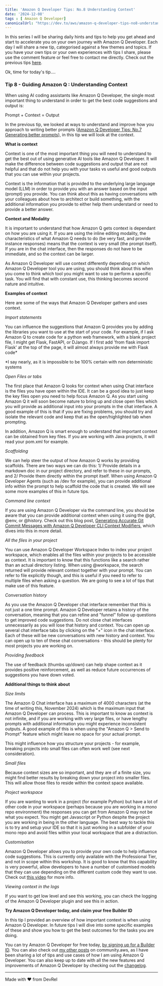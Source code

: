 ```yaml
---
title: 'Amazon Q Developer Tips: No.8 Understanding Context'
date: '2024-12-08'
tags : [ Amazon Q Developer]
canonicalUrl: "https://dev.to/aws/amazon-q-developer-tips-no8-understanding-context-2305"
---
```


In this series I will be sharing daily hints and tips to help you get ahead and start to accelerate you on your own journey with Amazon Q Developer. Each day I will share a new tip, categorised against a few themes and topics. If you have your own tips or your own experiences with tips I share, please use the comment feature or feel free to contact me directly. Check out the previous tips [here](https://dev.to/aws/amazon-q-developer-tips-no7-generating-better-prompts-ag5).

Ok, time for today's tip....

### Tip 8 - Guiding Amazon Q : Understanding Context

When using AI coding assistants like Amazon Q Developer, the single most important thing to understand in order to get the best code suggestions and output is:

Prompt + Context = Output

In the previous tip, we looked at ways to understand and improve how you approach to writing better prompts ([Amazon Q Developer Tips: No.7 Generating better prompts](https://dev.to/aws/amazon-q-developer-tips-no7-generating-better-prompts-ag5)), in this tip we will look at the context.

**What is context**

Context is one of the most important thing you will need to understand to get the best out of using generative AI tools like Amazon Q Developer. It will make the difference between code suggestions and output that are not helpful and that do not help you with your tasks vs useful and good outputs that you can use within your projects.

Context is the information that is provided to the underlying large language model (LLM) in order to provide you with an answer based on the input (prompt) you provide. You can think about this as having conversations with your colleagues about how to architect or build something, with the additional information you provide to either help them understand or need to provide a better answer.

**Context and Modality**

It is important to understand that how Amazon Q gets context is dependant on how you are using it. If you are using the inline editing modality, the characteristics of what Amazon Q needs to do (be very fast, and provide instance responses) means that the context is very small (the prompt itself). If you are in the chat interface, then the responses do not have to be immediate, and so the context can be larger. 

As Amazon Q Developer will use context differently depending on which Amazon Q Developer tool you are using, you should think about this when you come to think which tool you might want to use to perform a specific task. You will find that with constant use, this thinking becomes second nature and intuitive.

**Examples of context**

Here are some of the ways that Amazon Q Developer gathers and uses context.

*Import statements*

You can influence the suggestions that Amazon Q provides you by adding the libraries you want to use at the start of your code. For example, if I ask Amazon Q to create code for a python web framework, with a blank project file, I might get Flask, FastAPI, or DJango. If I first add 'from flask import Flask' at the top of the page, it will almost always provide me with Flask code*

*I say nearly, as it is impossible to be 100% certain with non deterministic systems

*Open Files or tabs*

The first place that Amazon Q looks for context when using Chat interface is the files you have open within the IDE. It can be a good idea to just keep the key files open you need to help focus Amazon Q. As you start using Amazon Q it will soon become nature to bring up and close open files which you will provide as additional input into your prompts in the chat interface. A good example of this is that if you are fixing problems, you should try and isolate the relevant code and keep that as the open/highlighted tab when prompting.

In addition, Amazon Q is smart enough to understand that important context can be obtained from key files. If you are working with Java projects, it will read your pom.xml for example.

*Scaffolding*

We can help steer the output of how Amazon Q works by providing scaffolds. There are two ways we can do this: 1/ Provide details in a markdown doc in our project directory, and refer to these in our prompts, and 2/ Provide them directly within the prompt itself. When using Amazon Q Developer Agents (such as /dev for example), you can provide additional info within the prompt to help scaffold the code that is created. We will see some more examples of this in future tips.

*Command line context*

If you are using Amazon Q Developer via the command line, you should be aware that you can provide additional context when using it using the @git, @env, or @history. Check out this blog post, [Generating Accurate Git Commit Messages with Amazon Q Developer CLI Context Modifiers](https://aws.amazon.com/blogs/devops/generating-accurate-git-commit-messages-with-amazon-q-developer-cli-context-modifiers/), which dives into this in more detail.

*All the files in your project*

You can use Amazon Q Developer Workspace Index to index your project workspace, which enables all the files within your projects to be accessible as context. It is important to know that this functions like a search rather than an actual directory listing. When using @workspace, the search returned will provide relevant context together with your prompt. You can refer to file explicitly though, and this is useful if you need to refer to multiple files when asking a question. We are going to see a lot of tips that make use of this feature.

*Conversation history*
 
 As you use the Amazon Q Developer chat interface remember that this is not just a one time prompt. Amazon Q Developer retains a history of the conversation, meaning that you can refine and "funnel" follow up questions to get improved code suggestions. Do not close chat interfaces unnecessarily as you will lose that history and context. You can open up several chat interface tabs by clicking on the "+" icon in the chat interface. Each of these will be new conversations with new history and context. You can open up to ten of these chat conversations - this should be plenty for most projects you are working on.

*Providing feedback*

The use of feedback (thumbs up/down) can help shape context as it provides positive reinforcement, as well as reduce future occurrences of suggestions you have down voted.

**Additional things to think about**

*Size limits*

The Amazon Q Chat interface has a maximum of 4000 characters (at the time of writing this, November 2024) which is the maximum input that Amazon Q Developer can process. This is important to know as context is not infinite, and if you are working with very large files, or have lengthy prompts with additional information you might experience inconsistent outputs. A good example of this is when using the "Amazon Q > Send to Prompt" feature which might leave no space for your actual prompt.

This might influence how you structure your projects - for example, breaking projects into small files can often work well (see next consideration).

*Small files*

Because context sizes are so important, and they are of a finite size, you might find better results by breaking down your project into smaller files. This will allow those files to reside within the context space available.

*Project workspace*

If you are wanting to work in a project (for example Python) but have a lot of other code in your workspace (perhaps because you are working in a mono repo environment) the responses you can get from Amazon Q may not be what you expect. You might get Javascript or Python despite the project you are working in being in the other language. The best way to tackle this is to try and setup your IDE so that it is just working in a subfolder of your mono repo and avoid files within your local workspace that are a distraction.

*Customisation*

Amazon Q Developer allows you to provide your own code to help influence code suggestions. This is currently only available with the Professional Tier, and not in scope within this workshop. It is good to know that this capability is very powerful, allow developers to have a number of customised models that they can use depending on the different custom code they want to use. Check out [this video](https://www.youtube.com/watch?v=dsjXb4TvfPg) for more info.

*Viewing context in the logs*

If you want to get low level and see this working, you can check the logging of the Amazon Q Developer plugin and see this in action.

**Try Amazon Q Developer today, and claim your free Builder ID**

In this tip I provided an overview of how important context is when using Amazon Q Developer. In future tips I will dive into some specific examples of these and show you how to get the best outcomes for the tasks you are doing.


You can try Amazon Q Developer for free today, [by signing up for a Builder ID](https://community.aws/builderid?trk=34e0ecce-8101-42c4-840a-fe6170420294&sc_channel=el). You can also check out [my other posts](https://community.aws/@ricsueaws) on community.aws, as I have been sharing a lot of tips and use cases of how I am using Amazon Q Developer. You can also keep up to date with all the new features and improvements of Amazon Q Developer by checking out the [changelog](https://aws-oss.beachgeek.co.uk/40i).


---
Made with ♥ from DevRel
